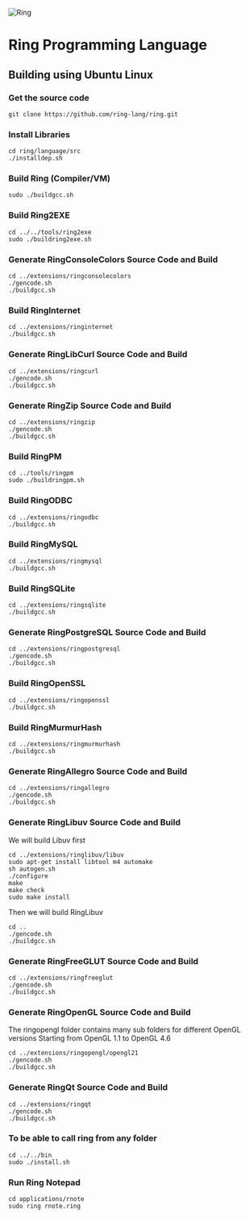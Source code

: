 ![Ring](http://ring-lang.sf.net/thering.jpg)

# Ring Programming Language

## Building using Ubuntu Linux 

### Get the source code

	git clone https://github.com/ring-lang/ring.git
	
### Install Libraries 
	
	cd ring/language/src
	./installdep.sh 
	
### Build Ring (Compiler/VM)
	
	sudo ./buildgcc.sh

### Build Ring2EXE 

	cd ../../tools/ring2exe
	sudo ./buildring2exe.sh	

### Generate RingConsoleColors Source Code and Build 
	
	cd ../extensions/ringconsolecolors
	./gencode.sh
	./buildgcc.sh

### Build RingInternet
	
	cd ../extensions/ringinternet
	./buildgcc.sh

### Generate RingLibCurl Source Code and Build 
	
	cd ../extensions/ringcurl
	./gencode.sh
	./buildgcc.sh

### Generate RingZip Source Code and Build 
	
	cd ../extensions/ringzip
	./gencode.sh
	./buildgcc.sh

### Build RingPM

	cd ../tools/ringpm
	sudo ./buildringpm.sh	
	
### Build RingODBC
	
	cd ../extensions/ringodbc
	./buildgcc.sh

### Build RingMySQL
	
	cd ../extensions/ringmysql
	./buildgcc.sh

### Build RingSQLite
	
	cd ../extensions/ringsqlite
	./buildgcc.sh

### Generate RingPostgreSQL Source Code and Build 
	
	cd ../extensions/ringpostgresql
	./gencode.sh
	./buildgcc.sh

### Build RingOpenSSL
	
	cd ../extensions/ringopenssl
	./buildgcc.sh

### Build RingMurmurHash
	
	cd ../extensions/ringmurmurhash
	./buildgcc.sh		
	
### Generate RingAllegro Source Code and Build 
	
	cd ../extensions/ringallegro
	./gencode.sh
	./buildgcc.sh
	
### Generate RingLibuv Source Code and Build 

We will build Libuv first

	cd ../extensions/ringlibuv/libuv
	sudo apt-get install libtool m4 automake
	sh autogen.sh
	./configure
	make
	make check
	sudo make install

Then we will build RingLibuv
	
	cd ..
	./gencode.sh
	./buildgcc.sh

### Generate RingFreeGLUT Source Code and Build 
	
	cd ../extensions/ringfreeglut
	./gencode.sh
	./buildgcc.sh

### Generate RingOpenGL Source Code and Build 

The ringopengl folder contains many sub folders for different OpenGL versions
Starting from OpenGL 1.1 to OpenGL 4.6
	
	cd ../extensions/ringopengl/opengl21
	./gencode.sh
	./buildgcc.sh

### Generate RingQt Source Code and Build
	
	cd ../extensions/ringqt
	./gencode.sh
	./buildgcc.sh

### To be able to call ring from any folder 
	cd ../../bin
	sudo ./install.sh
	
### Run Ring Notepad
	
	cd applications/rnote
	sudo ring rnote.ring

